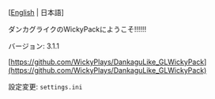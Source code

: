 [[English](README.md) | 日本語]

ダンカグライクのWickyPackにようこそ!!!!!!

バージョン: 3.1.1

[https://github.com/WickyPlays/DankaguLike_GLWickyPack](https://github.com/WickyPlays/DankaguLike_GLWickyPack)

設定変更: `settings.ini`